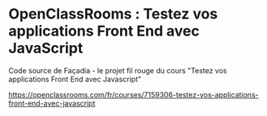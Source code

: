 # OpenClassRooms : Testez vos applications Front End avec JavaScript

Code source de Façadia - le projet fil rouge du cours "Testez vos applications Front End avec Javascript"

<https://openclassrooms.com/fr/courses/7159306-testez-vos-applications-front-end-avec-javascript>
